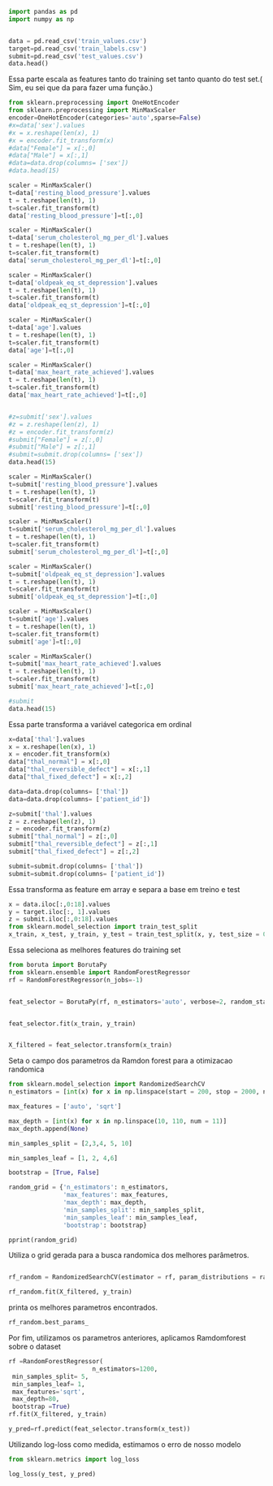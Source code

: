 

```python
import pandas as pd
import numpy as np


data = pd.read_csv('train_values.csv')
target=pd.read_csv('train_labels.csv')
submit=pd.read_csv('test_values.csv')
data.head()
```

Essa parte escala as features tanto do training set tanto quanto do test set.( Sim, eu sei que da para fazer uma função.)


```python
from sklearn.preprocessing import OneHotEncoder
from sklearn.preprocessing import MinMaxScaler
encoder=OneHotEncoder(categories='auto',sparse=False)
#x=data['sex'].values
#x = x.reshape(len(x), 1)
#x = encoder.fit_transform(x)
#data["Female"] = x[:,0]
#data["Male"] = x[:,1]
#data=data.drop(columns= ['sex'])
#data.head(15)

scaler = MinMaxScaler()
t=data['resting_blood_pressure'].values
t = t.reshape(len(t), 1)
t=scaler.fit_transform(t)
data['resting_blood_pressure']=t[:,0]

scaler = MinMaxScaler()
t=data['serum_cholesterol_mg_per_dl'].values
t = t.reshape(len(t), 1)
t=scaler.fit_transform(t)
data['serum_cholesterol_mg_per_dl']=t[:,0]

scaler = MinMaxScaler()
t=data['oldpeak_eq_st_depression'].values
t = t.reshape(len(t), 1)
t=scaler.fit_transform(t)
data['oldpeak_eq_st_depression']=t[:,0]

scaler = MinMaxScaler()
t=data['age'].values
t = t.reshape(len(t), 1)
t=scaler.fit_transform(t)
data['age']=t[:,0]

scaler = MinMaxScaler()
t=data['max_heart_rate_achieved'].values
t = t.reshape(len(t), 1)
t=scaler.fit_transform(t)
data['max_heart_rate_achieved']=t[:,0]


#z=submit['sex'].values
#z = z.reshape(len(z), 1)
#z = encoder.fit_transform(z)
#submit["Female"] = z[:,0]
#submit["Male"] = z[:,1]
#submit=submit.drop(columns= ['sex'])
data.head(15)

scaler = MinMaxScaler()
t=submit['resting_blood_pressure'].values
t = t.reshape(len(t), 1)
t=scaler.fit_transform(t)
submit['resting_blood_pressure']=t[:,0]

scaler = MinMaxScaler()
t=submit['serum_cholesterol_mg_per_dl'].values
t = t.reshape(len(t), 1)
t=scaler.fit_transform(t)
submit['serum_cholesterol_mg_per_dl']=t[:,0]

scaler = MinMaxScaler()
t=submit['oldpeak_eq_st_depression'].values
t = t.reshape(len(t), 1)
t=scaler.fit_transform(t)
submit['oldpeak_eq_st_depression']=t[:,0]

scaler = MinMaxScaler()
t=submit['age'].values
t = t.reshape(len(t), 1)
t=scaler.fit_transform(t)
submit['age']=t[:,0]

scaler = MinMaxScaler()
t=submit['max_heart_rate_achieved'].values
t = t.reshape(len(t), 1)
t=scaler.fit_transform(t)
submit['max_heart_rate_achieved']=t[:,0]

#submit
data.head(15)
```

Essa parte transforma a variável categorica em ordinal


```python
x=data['thal'].values
x = x.reshape(len(x), 1)
x = encoder.fit_transform(x)
data["thal_normal"] = x[:,0]
data["thal_reversible_defect"] = x[:,1]
data["thal_fixed_defect"] = x[:,2]

data=data.drop(columns= ['thal'])
data=data.drop(columns= ['patient_id'])

z=submit['thal'].values
z = z.reshape(len(z), 1)
z = encoder.fit_transform(z)
submit["thal_normal"] = z[:,0]
submit["thal_reversible_defect"] = z[:,1]
submit["thal_fixed_defect"] = z[:,2]

submit=submit.drop(columns= ['thal'])
submit=submit.drop(columns= ['patient_id'])
```

Essa transforma as feature em array e separa a base em treino e test


```python
x = data.iloc[:,0:18].values
y = target.iloc[:, 1].values
z = submit.iloc[:,0:18].values
from sklearn.model_selection import train_test_split
x_train, x_test, y_train, y_test = train_test_split(x, y, test_size = 0.25, random_state = 0)

```

Essa seleciona as melhores features do training set


```python
from boruta import BorutaPy
from sklearn.ensemble import RandomForestRegressor
rf = RandomForestRegressor(n_jobs=-1)


feat_selector = BorutaPy(rf, n_estimators='auto', verbose=2, random_state=1)


feat_selector.fit(x_train, y_train)


X_filtered = feat_selector.transform(x_train)
```

Seta o campo dos parametros da Ramdon forest para a otimizacao randomica


```python
from sklearn.model_selection import RandomizedSearchCV
n_estimators = [int(x) for x in np.linspace(start = 200, stop = 2000, num = 10)]

max_features = ['auto', 'sqrt']

max_depth = [int(x) for x in np.linspace(10, 110, num = 11)]
max_depth.append(None)

min_samples_split = [2,3,4, 5, 10]

min_samples_leaf = [1, 2, 4,6]

bootstrap = [True, False]

random_grid = {'n_estimators': n_estimators,
               'max_features': max_features,
               'max_depth': max_depth,
               'min_samples_split': min_samples_split,
               'min_samples_leaf': min_samples_leaf,
               'bootstrap': bootstrap}

pprint(random_grid)
```

Utiliza o grid gerada para a busca randomica dos melhores parâmetros.


```python

rf_random = RandomizedSearchCV(estimator = rf, param_distributions = random_grid, n_iter = 1000, cv = 5, verbose=2, random_state=12, n_jobs = -1)

rf_random.fit(X_filtered, y_train)
```

printa os melhores parametros encontrados.


```python
rf_random.best_params_
```

Por fim, utilizamos os parametros anteriores, aplicamos Ramdomforest sobre o dataset


```python
rf =RandomForestRegressor(
                       n_estimators=1200,
 min_samples_split= 5,
 min_samples_leaf= 1,
 max_features='sqrt',
 max_depth=80,
 bootstrap =True)
rf.fit(X_filtered, y_train)

y_pred=rf.predict(feat_selector.transform(x_test))
```

Utilizando log-loss como medida, estimamos o erro de nosso modelo



```python
from sklearn.metrics import log_loss

log_loss(y_test, y_pred)
```
